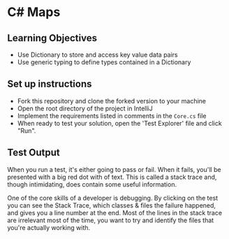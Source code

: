 # C# Maps

## Learning Objectives
- Use Dictionary to store and access key value data pairs
- Use generic typing to define types contained in a Dictionary

## Set up instructions
- Fork this repository and clone the forked version to your machine
- Open the root directory of the project in IntelliJ
- Implement the requirements listed in comments in the `Core.cs` file
- When ready to test your solution, open the 'Test Explorer' file and click "Run". 

## Test Output

When you run a test, it's either going to pass or fail. When it fails, you'll be presented with a big red dot with  of text. This is called a stack trace and, though intimidating, does contain some useful information.

One of the core skills of a developer is debugging. By clicking on the test you can see the Stack Trace, which classes & files the failure happened, and gives you a line number at the end. Most of the lines in the stack trace are irrelevant most of the time, you want to try and identify the files that you're actually working with.

